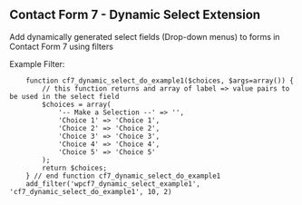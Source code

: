 Contact Form 7 - Dynamic Select Extension
---------------------------------------

Add dynamically generated select fields (Drop-down menus) to forms in Contact Form 7 using filters

Example Filter:

```
	function cf7_dynamic_select_do_example1($choices, $args=array()) {
		// this function returns and array of label => value pairs to be used in the select field
		$choices = array(
			'-- Make a Selection --' => '',
			'Choice 1' => 'Choice 1',
			'Choice 2' => 'Choice 2',
			'Choice 3' => 'Choice 3',
			'Choice 4' => 'Choice 4',
			'Choice 5' => 'Choice 5'
		);
		return $choices;
	} // end function cf7_dynamic_select_do_example1
	add_filter('wpcf7_dynamic_select_example1', 'cf7_dynamic_select_do_example1', 10, 2)
```
